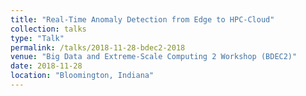 ```yaml
---
title: "Real-Time Anomaly Detection from Edge to HPC-Cloud"
collection: talks
type: "Talk"
permalink: /talks/2018-11-28-bdec2-2018
venue: "Big Data and Extreme-Scale Computing 2 Workshop (BDEC2)"
date: 2018-11-28
location: "Bloomington, Indiana"
---
```

